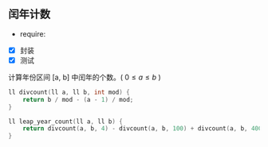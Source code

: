 ## 闰年计数

- require:
- [x] 封装
- [x] 测试

计算年份区间 [a, b] 中闰年的个数。( $0 \leq a \leq b$ )

```cpp
ll divcount(ll a, ll b, int mod) {
    return b / mod - (a - 1) / mod;
}

ll leap_year_count(ll a, ll b) {
    return divcount(a, b, 4) - divcount(a, b, 100) + divcount(a, b, 400) + (a == 0);
}
```
